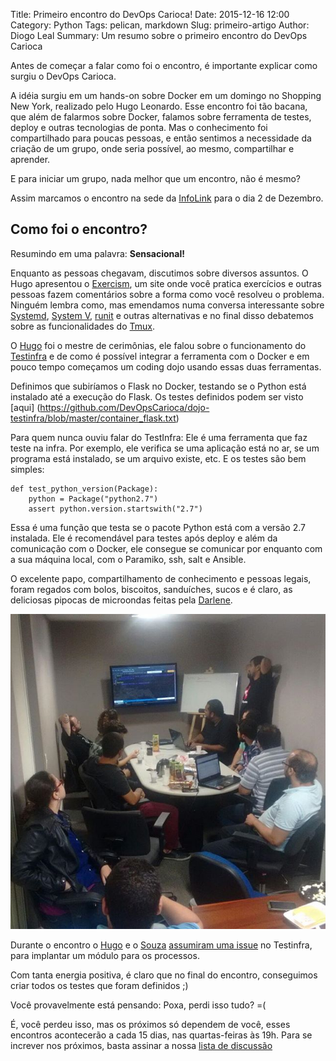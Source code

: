 Title: Primeiro encontro do DevOps Carioca!
Date: 2015-12-16 12:00
Category: Python
Tags: pelican, markdown
Slug: primeiro-artigo
Author: Diogo Leal
Summary: Um resumo sobre o primeiro encontro do DevOps Carioca

Antes de começar a falar como foi o encontro, é importante explicar como surgiu o DevOps Carioca.

A idéia surgiu em um hands-on sobre Docker em um domingo no Shopping New York, realizado pelo Hugo Leonardo. Esse encontro foi tão bacana, que além de falarmos sobre Docker, falamos sobre ferramenta de testes, deploy e outras tecnologias de ponta. Mas o conhecimento foi compartilhado para poucas pessoas, e então sentimos a necessidade da criação de um grupo, onde seria possível, ao mesmo, compartilhar e aprender.

E para iniciar um grupo, nada melhor que um encontro, não é mesmo?

Assim marcamos o encontro na sede da [InfoLink](http://infolink.com.br) para o dia 2 de Dezembro.

## Como foi o encontro?

Resumindo em uma palavra: <b>Sensacional!</b>

Enquanto as pessoas chegavam, discutimos sobre diversos assuntos. O Hugo apresentou o [Exercism](http://exercism.io/), um site onde você pratica exercícios e outras pessoas fazem comentários sobre a forma como você resolveu o problema. Ninguém lembra como, mas emendamos numa conversa interessante sobre [Systemd](http://freedesktop.org/wiki/Software/systemd/), [System V](https://en.wikipedia.org/wiki/UNIX_System_V), [runit](http://smarden.org/runit/) e outras alternativas e no final disso debatemos sobre as funcionalidades do [Tmux](https://tmux.github.io/).

O [Hugo](https://github.com/hugoleodev) foi o mestre de cerimônias, ele falou sobre o funcionamento do [Testinfra](https://testinfra.readthedocs.org/en/latest/) e de como é possível integrar a ferramenta com o Docker e em pouco tempo começamos um coding dojo usando essas duas ferramentas.

Definimos que subiríamos o Flask no Docker, testando se o Python está instalado até a execução do Flask. Os testes definidos podem ser visto [aqui] (https://github.com/DevOpsCarioca/dojo-testinfra/blob/master/container_flask.txt)

Para quem nunca ouviu falar do TestInfra: Ele é uma ferramenta que faz teste na infra. Por exemplo, ele verifica se uma aplicação está no ar, se um programa está instalado, se um arquivo existe, etc. E os testes são bem simples:

```
def test_python_version(Package):
    python = Package("python2.7")
    assert python.version.startswith("2.7")
```
Essa é uma função que testa se o pacote Python está com a versão 2.7 instalada. Ele é recomendável para testes após deploy e além da comunicação com o Docker, ele consegue se comunicar por enquanto com a sua máquina local, com o Paramiko, ssh, salt e Ansible.

O excelente papo, compartilhamento de conhecimento e pessoas legais, foram regados com bolos, biscoitos, sanduíches, sucos e é claro, as deliciosas pipocas de microondas feitas pela [Darlene](https://github.com/darlenedms).

![Foto do primeiro encontro](/images/primeiro_encontro_02_12.jpg)

Durante o encontro o [Hugo](https://github.com/hugoleodev) e o [Souza](https://github.com/chevectra87) [assumiram uma issue](https://github.com/philpep/testinfra/issues/24)
no Testinfra, para implantar um módulo para os processos.

Com tanta energia positiva, é claro que no final do encontro, conseguimos criar todos os testes que foram definidos ;)

Você provavelmente está pensando: Poxa, perdi isso tudo? =(

É, você perdeu isso, mas os próximos só dependem de você, esses encontros acontecerão a cada 15 dias, nas quartas-feiras às 19h. Para se increver nos próximos, basta assinar a nossa [lista de discussão](https://groups.google.com/forum/?hl=en#!forum/devopscarioca)
